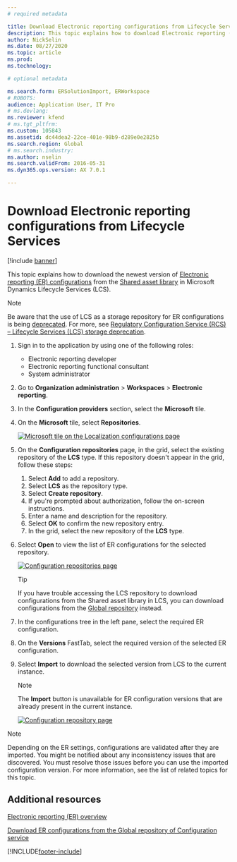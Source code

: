 ```yaml
---
# required metadata

title: Download Electronic reporting configurations from Lifecycle Services
description: This topic explains how to download Electronic reporting (ER) configurations from Microsoft Dynamics Lifecycle Services (LCS).
author: NickSelin
ms.date: 08/27/2020
ms.topic: article
ms.prod: 
ms.technology: 

# optional metadata

ms.search.form: ERSolutionImport, ERWorkspace
# ROBOTS: 
audience: Application User, IT Pro
# ms.devlang: 
ms.reviewer: kfend
# ms.tgt_pltfrm: 
ms.custom: 105843
ms.assetid: dc44dea2-22ce-401e-98b9-d289e0e2825b
ms.search.region: Global
# ms.search.industry: 
ms.author: nselin
ms.search.validFrom: 2016-05-31
ms.dyn365.ops.version: AX 7.0.1

---
```


# Download Electronic reporting configurations from Lifecycle Services

[!include [banner](../includes/banner.md)]

This topic explains how to download the newest version of [Electronic reporting (ER) configurations](general-electronic-reporting.md#Configuration) from the [Shared asset library](../lifecycle-services/asset-library.md) in Microsoft Dynamics Lifecycle Services (LCS).

> [!NOTE]
> Be aware that the use of LCS as a storage repository for ER configurations is being [deprecated](../../../finance/get-started/removed-deprecated-features-finance.md#features-removed-or-deprecated-in-the-finance-10017-release). For more, see [Regulatory Configuration Service (RCS) – Lifecycle Services (LCS) storage deprecation](../../../finance/localizations/rcs-lcs-repo-dep-faq.md).

1. Sign in to the application by using one of the following roles:

    - Electronic reporting developer
    - Electronic reporting functional consultant
    - System administrator

2. Go to **Organization administration** &gt; **Workspaces** &gt; **Electronic reporting**.
3. In the **Configuration providers** section, select the **Microsoft** tile.
4. On the **Microsoft** tile, select **Repositories**.

    [![Microsoft tile on the Localization configurations page](./media/update-er-from-lcs-for-ms-open-ms-repositories-list.png)](./media/update-er-from-lcs-for-ms-open-ms-repositories-list.png)

5. On the **Configuration repositories** page, in the grid, select the existing repository of the **LCS** type. If this repository doesn't appear in the grid, follow these steps:

    1. Select **Add** to add a repository.
    2. Select **LCS** as the repository type.
    3. Select **Create repository**.
    4. If you're prompted about authorization, follow the on-screen instructions.
    5. Enter a name and description for the repository.
    6. Select **OK** to confirm the new repository entry.
    7. In the grid, select the new repository of the **LCS** type.

6. Select **Open** to view the list of ER configurations for the selected repository.

    [![Configuration repositories page](./media/update-er-from-lcs-for-ms-make-lcs-repository.png)](./media/update-er-from-lcs-for-ms-make-lcs-repository.png)

    > [!TIP]
    > If you have trouble accessing the LCS repository to download configurations from the Shared asset library in LCS, you can download configurations from the [Global repository](er-download-configurations-global-repo.md) instead.

7. In the configurations tree in the left pane, select the required ER configuration.
8. On the **Versions** FastTab, select the required version of the selected ER configuration.
9. Select **Import** to download the selected version from LCS to the current instance.

    > [!NOTE]
    > The **Import** button is unavailable for ER configuration versions that are already present in the current instance.

    [![Configuration repository page](./media/update-er-from-lcs-for-ms-download-configuration.png)](./media/update-er-from-lcs-for-ms-download-configuration.png)

> [!NOTE]
> Depending on the ER settings, configurations are validated after they are imported. You might be notified about any inconsistency issues that are discovered. You must resolve those issues before you can use the imported configuration version. For more information, see the list of related topics for this topic.

## Additional resources

[Electronic reporting (ER) overview](general-electronic-reporting.md)

[Download ER configurations from the Global repository of Configuration service](er-download-configurations-global-repo.md)


[!INCLUDE[footer-include](../../../includes/footer-banner.md)]
